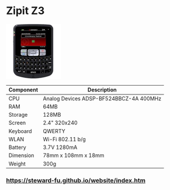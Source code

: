# Zipit Z3
![Alt text](imgs/main.jpg)
  
|Component|Description                            |
|---------|---------------------------------------|
|CPU      |Analog Devices ADSP-BF524BBCZ-4A 400MHz|
|RAM      |64MB                                   |
|Storage  |128MB                                  |
|Screen   |2.4" 320x240                           |
|Keyboard |QWERTY                                 |
|WLAN     |Wi-Fi 802.11 b/g                       |
|Battery  |3.7V 1280mA                            |
|Dimension|78mm x 108mm x 18mm                    |
|Weight   |300g                                   |

### https://steward-fu.github.io/website/index.htm
